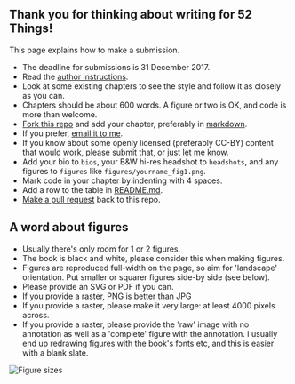 ## Thank you for thinking about writing for 52 Things!

This page explains how to make a submission.

- The deadline for submissions is 31 December 2017.
- Read the [author instructions](https://www.agilelibre.com/authors).
- Look at some existing chapters to see the style and follow it as closely as you can.
- Chapters should be about 600 words. A figure or two is OK, and code is more than welcome.
- [Fork this repo](https://help.github.com/articles/fork-a-repo/) and add your chapter, preferably in [markdown](https://daringfireball.net/projects/markdown/). 
- If you prefer, [email it to me](mailto:matt@agilescientific.com).
- If you know about some openly licensed (preferably CC-BY) content that would work, please submit that, or just [let me know](mailto:matt@agilescientific.com).
- Add your bio to `bios`, your B&W hi-res headshot to `headshots`, and any figures to `figures` like `figures/yourname_fig1.png`.
- Mark code in your chapter by indenting with 4 spaces.
- Add a row to the table in [README.md](README.md).
- [Make a pull request](https://help.github.com/articles/about-pull-requests/) back to this repo.

## A word about figures

- Usually there's only room for 1 or 2 figures.
- The book is black and white, please consider this when making figures.
- Figures are reproduced full-width on the page, so aim for 'landscape' orientation. Put smaller or squarer figures side-by side (see below).
- Please provide an SVG or PDF if you can.
- If you provide a raster, PNG is better than JPG
- If you provide a raster, please make it very large: at least 4000 pixels across.
- If you provide a raster, please provide the 'raw' image with no annotation as well as a 'complete' figure with the annotation. I usually end up redrawing figures with the book's fonts etc, and this is easier with a blank slate.

![Figure sizes](https://www.dropbox.com/s/uvzd2pwxnr0zjz0/52T_figures.png?raw=1)
